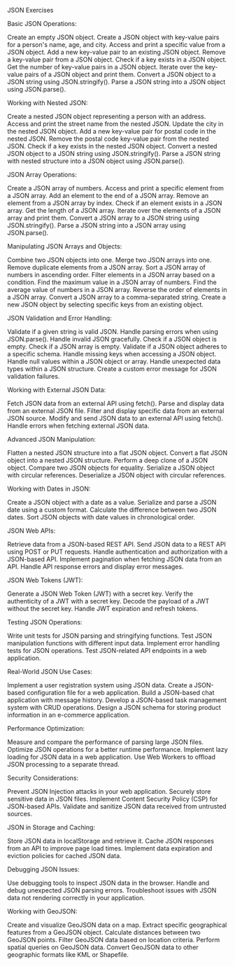 JSON Exercises

Basic JSON Operations:

Create an empty JSON object.
Create a JSON object with key-value pairs for a person's name, age, and city.
Access and print a specific value from a JSON object.
Add a new key-value pair to an existing JSON object.
Remove a key-value pair from a JSON object.
Check if a key exists in a JSON object.
Get the number of key-value pairs in a JSON object.
Iterate over the key-value pairs of a JSON object and print them.
Convert a JSON object to a JSON string using JSON.stringify().
Parse a JSON string into a JSON object using JSON.parse().

Working with Nested JSON:

Create a nested JSON object representing a person with an address.
Access and print the street name from the nested JSON.
Update the city in the nested JSON object.
Add a new key-value pair for postal code in the nested JSON.
Remove the postal code key-value pair from the nested JSON.
Check if a key exists in the nested JSON object.
Convert a nested JSON object to a JSON string using JSON.stringify().
Parse a JSON string with nested structure into a JSON object using JSON.parse().

JSON Array Operations:

Create a JSON array of numbers.
Access and print a specific element from a JSON array.
Add an element to the end of a JSON array.
Remove an element from a JSON array by index.
Check if an element exists in a JSON array.
Get the length of a JSON array.
Iterate over the elements of a JSON array and print them.
Convert a JSON array to a JSON string using JSON.stringify().
Parse a JSON string into a JSON array using JSON.parse().

Manipulating JSON Arrays and Objects:

Combine two JSON objects into one.
Merge two JSON arrays into one.
Remove duplicate elements from a JSON array.
Sort a JSON array of numbers in ascending order.
Filter elements in a JSON array based on a condition.
Find the maximum value in a JSON array of numbers.
Find the average value of numbers in a JSON array.
Reverse the order of elements in a JSON array.
Convert a JSON array to a comma-separated string.
Create a new JSON object by selecting specific keys from an existing object.

JSON Validation and Error Handling:

Validate if a given string is valid JSON.
Handle parsing errors when using JSON.parse().
Handle invalid JSON gracefully.
Check if a JSON object is empty.
Check if a JSON array is empty.
Validate if a JSON object adheres to a specific schema.
Handle missing keys when accessing a JSON object.
Handle null values within a JSON object or array.
Handle unexpected data types within a JSON structure.
Create a custom error message for JSON validation failures.

Working with External JSON Data:

Fetch JSON data from an external API using fetch().
Parse and display data from an external JSON file.
Filter and display specific data from an external JSON source.
Modify and send JSON data to an external API using fetch().
Handle errors when fetching external JSON data.

Advanced JSON Manipulation:

Flatten a nested JSON structure into a flat JSON object.
Convert a flat JSON object into a nested JSON structure.
Perform a deep clone of a JSON object.
Compare two JSON objects for equality.
Serialize a JSON object with circular references.
Deserialize a JSON object with circular references.

Working with Dates in JSON:

Create a JSON object with a date as a value.
Serialize and parse a JSON date using a custom format.
Calculate the difference between two JSON dates.
Sort JSON objects with date values in chronological order.

JSON Web APIs:

Retrieve data from a JSON-based REST API.
Send JSON data to a REST API using POST or PUT requests.
Handle authentication and authorization with a JSON-based API.
Implement pagination when fetching JSON data from an API.
Handle API response errors and display error messages.

JSON Web Tokens (JWT):

Generate a JSON Web Token (JWT) with a secret key.
Verify the authenticity of a JWT with a secret key.
Decode the payload of a JWT without the secret key.
Handle JWT expiration and refresh tokens.

Testing JSON Operations:

Write unit tests for JSON parsing and stringifying functions.
Test JSON manipulation functions with different input data.
Implement error handling tests for JSON operations.
Test JSON-related API endpoints in a web application.

Real-World JSON Use Cases:

Implement a user registration system using JSON data.
Create a JSON-based configuration file for a web application.
Build a JSON-based chat application with message history.
Develop a JSON-based task management system with CRUD operations.
Design a JSON schema for storing product information in an e-commerce application.

Performance Optimization:

Measure and compare the performance of parsing large JSON files.
Optimize JSON operations for a better runtime performance.
Implement lazy loading for JSON data in a web application.
Use Web Workers to offload JSON processing to a separate thread.

Security Considerations:

Prevent JSON Injection attacks in your web application.
Securely store sensitive data in JSON files.
Implement Content Security Policy (CSP) for JSON-based APIs.
Validate and sanitize JSON data received from untrusted sources.

JSON in Storage and Caching:

Store JSON data in localStorage and retrieve it.
Cache JSON responses from an API to improve page load times.
Implement data expiration and eviction policies for cached JSON data.

Debugging JSON Issues:

Use debugging tools to inspect JSON data in the browser.
Handle and debug unexpected JSON parsing errors.
Troubleshoot issues with JSON data not rendering correctly in your application.

Working with GeoJSON:

Create and visualize GeoJSON data on a map.
Extract specific geographical features from a GeoJSON object.
Calculate distances between two GeoJSON points.
Filter GeoJSON data based on location criteria.
Perform spatial queries on GeoJSON data.
Convert GeoJSON data to other geographic formats like KML or Shapefile.
